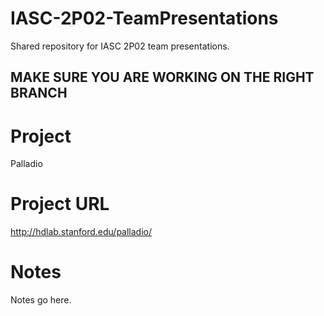 # IASC-2P02-TeamPresentations
Shared repository for IASC 2P02 team presentations.

## **MAKE SURE YOU ARE WORKING ON THE RIGHT BRANCH**

# Project
Palladio
# Project URL
http://hdlab.stanford.edu/palladio/
# Notes

Notes go here.
